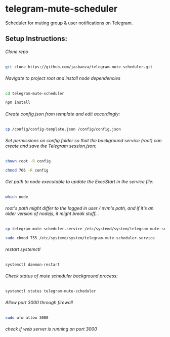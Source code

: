 # telegram-mute-scheduler
Scheduler for muting group & user notifications on Telegram.

## Setup Instructions:

###### Clone repo
```bash
git clone https://github.com/jasbanza/telegram-mute-scheduler.git
```
###### Navigate to project root and install node dependencies
```bash
cd telegram-mute-scheduler
```
```bash
npm install
```

###### Create config.json from template and edit accordingly:
```bash
cp /config/config-template.json /config/config.json
```


###### Set permissions on config folder so that the background service (root) can create and save the Telegram session.json:
```bash
chown root -R config
```
```bash
chmod 766 -R config
```

###### Get path to node executable to update the ExecStart in the service file:
```bash
which node
```
###### _root's path might differ to the logged in user / nvm's path, and if it's an older version of nodejs, it might break stuff..._

```bash
cp telegram-mute-scheduler.service /etc/systemd/system/telegram-mute-scheduler.service
```
```bash
sudo chmod 755 /etc/systemd/system/telegram-mute-scheduler.service
```
###### restart systemctl 

```bash
systemctl daemon-restart
```

###### Check status of mute scheduler background process:

```bash
systemctl status telegram-mute-scheduler
```

###### Allow port 3000 through firewall
```bash
sudo ufw allow 3000
```
###### check if web server is running on port 3000
